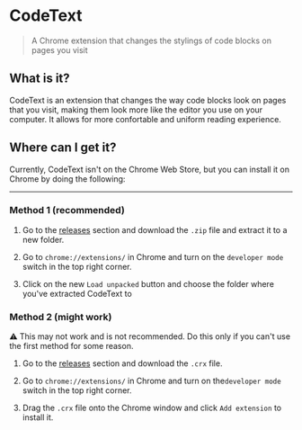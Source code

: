 # CodeText
> A Chrome extension that changes the stylings of code blocks on pages you visit

## What is it?
CodeText is an extension that changes the way code blocks look on pages that you visit, making them look more like the editor you use on your computer. It allows for more confortable and uniform reading experience.

## Where can I get it?
Currently, CodeText isn't on the Chrome Web Store, but you can install it on Chrome by doing the following:

---

### Method 1 (recommended)
1. Go to the [releases](https://github.com/ssight/CodeText/releases/) section and download the `.zip` file and extract it to a new folder.

2. Go to `chrome://extensions/` in Chrome and turn on the `developer mode` switch in the top right corner.

3. Click on the new `Load unpacked` button and choose the folder where you've extracted CodeText to

### Method 2 (might work)
⚠ This may not work and is not recommended. Do this only if you can't use the first method for some reason.

1. Go to the [releases](https://github.com/ssight/CodeText/releases/) section and download the `.crx` file.

2. Go to `chrome://extensions/` in Chrome and turn on the`developer mode` switch in the top right corner.

3. Drag the `.crx` file onto the Chrome window and click `Add extension` to install it.
